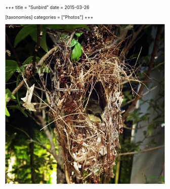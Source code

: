 +++
title = "Sunbird"
date = 2015-03-26

[taxonomies]
categories = ["Photos"]
+++

![Sunbird](sunbird.jpeg)
